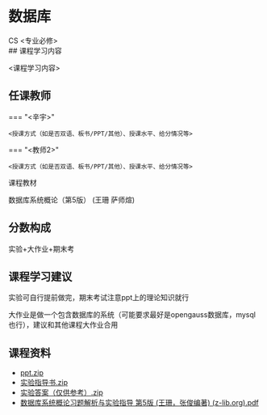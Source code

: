 # 数据库
<div class="badges">
<span class="badge cs-badge">CS <专业必修></span>
</div>
## 课程学习内容

<课程学习内容>

## 任课教师

=== "<辛宇>"

    <授课方式（如是否双语、板书/PPT/其他）、授课水平、给分情况等>

=== "<教师2>" 

    <授课方式（如是否双语、板书/PPT/其他）、授课水平、给分情况等>

课程教材

数据库系统概论（第5版） (王珊 萨师煊) 

## 分数构成

实验+大作业+期末考

## 课程学习建议

实验可自行提前做完，期末考试注意ppt上的理论知识就行

大作业是做一个包含数据库的系统（可能要求最好是opengauss数据库，mysql也行），建议和其他课程大作业合用

## 课程资料

+ [ppt.zip](https://1drv.ms/u/s!AtocDSkaQMHclWKByaFnfIsAOsTI?e=dfjOem)
+ [实验指导书.zip](https://1drv.ms/u/s!AtocDSkaQMHclWECFs3lARrW64xP?e=GQfn18)
+ [实验答案（仅供参考）.zip](https://1drv.ms/u/s!AtocDSkaQMHclWB9Ydd3A12Q_AHS?e=ESwyeb)
+ [数据库系统概论习题解析与实验指导  第5版 (王珊，张俊编著) (z-lib.org).pdf](https://1drv.ms/b/s!AtocDSkaQMHclWZc6b8tvq8bR-K1?e=KMr15b)

